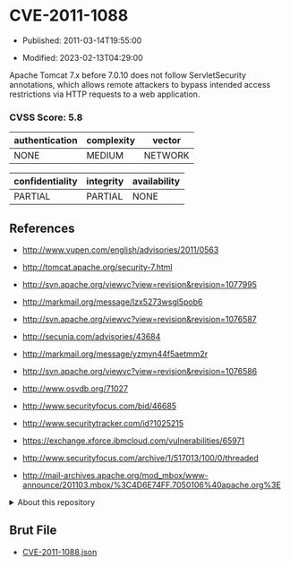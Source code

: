 # CVE-2011-1088

- Published: 2011-03-14T19:55:00

- Modified: 2023-02-13T04:29:00

Apache Tomcat 7.x before 7.0.10 does not follow ServletSecurity annotations, which allows remote attackers to bypass intended access restrictions via HTTP requests to a web application.

### CVSS Score: **5.8**

| authentication | complexity | vector |
| --- | --- | --- |
| NONE | MEDIUM | NETWORK |

| confidentiality | integrity | availability |
| --- | --- | --- |
| PARTIAL | PARTIAL | NONE |

## References

* http://www.vupen.com/english/advisories/2011/0563

* http://tomcat.apache.org/security-7.html

* http://svn.apache.org/viewvc?view=revision&revision=1077995

* http://markmail.org/message/lzx5273wsgl5pob6

* http://svn.apache.org/viewvc?view=revision&revision=1076587

* http://secunia.com/advisories/43684

* http://markmail.org/message/yzmyn44f5aetmm2r

* http://svn.apache.org/viewvc?view=revision&revision=1076586

* http://www.osvdb.org/71027

* http://www.securityfocus.com/bid/46685

* http://www.securitytracker.com/id?1025215

* https://exchange.xforce.ibmcloud.com/vulnerabilities/65971

* http://www.securityfocus.com/archive/1/517013/100/0/threaded

* http://mail-archives.apache.org/mod_mbox/www-announce/201103.mbox/%3C4D6E74FF.7050106%40apache.org%3E

<details>
<summary>About this repository</summary> 

  This repository is part of the project [Live Hack CVE](https://github.com/Live-Hack-CVE). Main website can be found [www.live-hack.org](https://www.live-hack.org) 
  
  Made by [Sn0wAlice](https://github.com/Sn0wAlice) for the people that care about security and need to have a feed of the latest CVEs. Hope you enjoy it, don't forget to star the repo and follow me on [Twitter](https://twitter.com/Sn0wAlice) and [Github](https://github.com/Sn0wAlice). And that is my [personnal website](https://www.alice-snow.me/)

  - [Home Page](https://github.com/Live-Hack-CVE)
  - [Framework](https://github.com/Live-Hack-CVE/cve-framework)
  - [CVE database](https://github.com/Live-Hack-CVE/full_database)
  - [Changelog](https://github.com/Live-Hack-CVE/Changelog)
</details>

## Brut File

* [CVE-2011-1088.json](https://raw.githubusercontent.com/Live-Hack-CVE/full_database/main/cves/2011/CVE-2011-1088.json)

